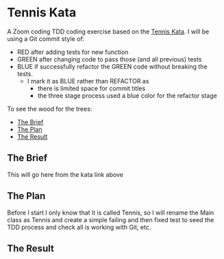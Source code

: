 # Tennis Kata

A Zoom coding TDD coding exercise based on the [Tennis Kata](https://codingdojo.org/kata/Tennis/).
I will be using a Git commit style of:
* RED after adding tests for new function
* GREEN after changing code to pass those (and all previous) tests
* BLUE if successfully refactor the GREEN code without breaking the tests.
  * I mark it as BLUE rather than REFACTOR as 
    * there is limited space for commit titles
    * the three stage process used a blue color for the refactor stage

To see the wood for the trees:
* [The Brief](#the-brief)
* [The Plan](#the-plan)
* [The Result](#the-result)

## The Brief
This will go here from the kata link above

## The Plan
Before I start I only know that it is called Tennis,
so I will rename the Main class as Tennis
and create a simple failing and then fixed test
to seed the TDD process and check all is working with Git, etc.

## The Result
